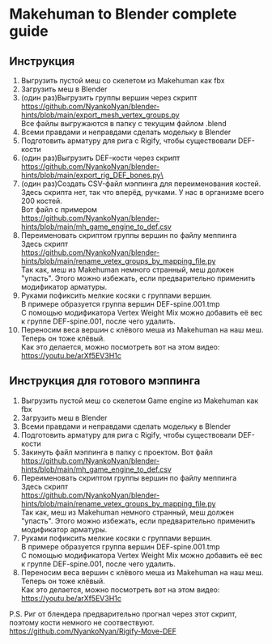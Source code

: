 # Makehuman to Blender complete guide
## Инструкция
1) Выгрузить пустой меш со скелетом из Makehuman как fbx
2) Загрузить меш в Blender
3) (один раз)Выгрузить группы вершин через скрипт \
https://github.com/NyankoNyan/blender-hints/blob/main/export_mesh_vertex_groups.py \
Все файлы выгружаются в папку с текущим файлом .blend
4) Всеми правдами и неправдами сделать модельку в Blender
5) Подготовить арматуру для рига с Rigify, чтобы существовали DEF-кости
6) (один раз)Выгрузить DEF-кости через скрипт\
https://github.com/NyankoNyan/blender-hints/blob/main/export_rig_DEF_bones.py\
7) (один раз)Создать CSV-файл мэппинга для переименования костей. Здесь скрипта нет, так что вперёд, ручками. У нас в организме всего 200 костей.\
Вот файл с примером\
https://github.com/NyankoNyan/blender-hints/blob/main/mh_game_engine_to_def.csv
8) Переименовать скриптом группы вершин по файлу меппинга\
Здесь скрипт\
https://github.com/NyankoNyan/blender-hints/blob/main/rename_vetex_groups_by_mapping_file.py \
Так как, меш из Makehuman немного странный, меш должен "упасть". Этого можно избежать, если предварительно применить модификатор арматуры.
9) Руками пофиксить мелкие косяки с группами вершин.\
В примере образуется группа вершин DEF-spine.001.tmp\
С помощью модификатора Vertex Weight Mix можно добавить её вес к группе DEF-spine.001, после чего удалить.
10) Переносим веса вершин с клёвого меша из Makehuman на наш меш. Теперь он тоже клёвый.\
Как это делается, можно посмотреть вот на этом видео:\
https://youtu.be/arXf5EV3H1c
 
## Инструкция для готового мэппинга
1) Выгрузить пустой меш со скелетом Game engine из Makehuman как fbx
2) Загрузить меш в Blender
3) Всеми правдами и неправдами сделать модельку в Blender
4) Подготовить арматуру для рига с Rigify, чтобы существовали DEF-кости
5) Закинуть файл мэппинга в папку с проектом. Вот файл\
https://github.com/NyankoNyan/blender-hints/blob/main/mh_game_engine_to_def.csv
6) Переименовать скриптом группы вершин по файлу меппинга\
Здесь скрипт\
https://github.com/NyankoNyan/blender-hints/blob/main/rename_vetex_groups_by_mapping_file.py \
Так как, меш из Makehuman немного странный, меш должен "упасть". Этого можно избежать, если предварительно применить модификатор арматуры.
7) Руками пофиксить мелкие косяки с группами вершин.\
В примере образуется группа вершин DEF-spine.001.tmp\
С помощью модификатора Vertex Weight Mix можно добавить её вес к группе DEF-spine.001, после чего удалить.
9) Переносим веса вершин с клёвого меша из Makehuman на наш меш. Теперь он тоже клёвый.\
Как это делается, можно посмотреть вот на этом видео:\
https://youtu.be/arXf5EV3H1c

P.S. Риг от блендера предварительно прогнал через этот скрипт, поэтому кости немного не соотвествуют.\
https://github.com/NyankoNyan/Rigify-Move-DEF
